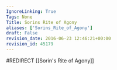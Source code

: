 ```yaml
---
IgnoreLinking: True
Tags: None
Title: Sorins Rite of Agony
aliases: ['Sorins_Rite_of_Agony']
draft: False
revision_date: 2016-06-23 12:46:21+00:00
revision_id: 45179
---
```


#REDIRECT [[Sorin's Rite of Agony]]